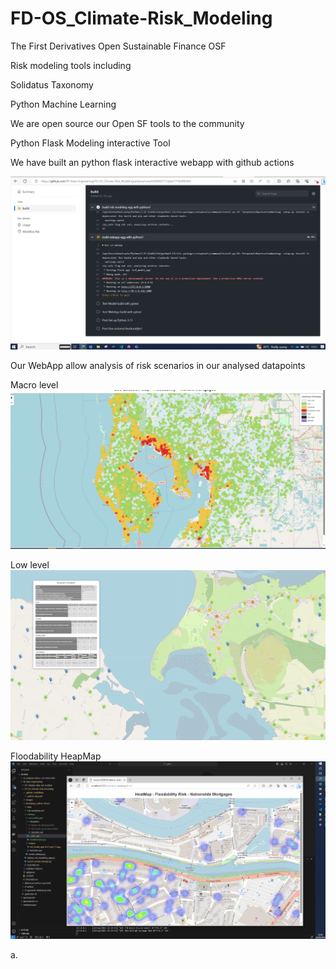 # FD-OS_Climate-Risk_Modeling
The First Derivatives Open Sustainable Finance OSF 

Risk modeling tools including

  Solidatus Taxonomy 
  
   
  Python Machine Learning
  
  We are open source our Open SF tools to the community


  Python Flask Modeling interactive Tool


  We have built an python flask interactive webapp with github actions

![Alt text](images/interactive-build-github.png?raw=true "Interactive build")


  Our WebApp allow analysis of risk scenarios in our analysed datapoints
  
  Macro level
![Alt text](images/floodability-macro-level.png?raw=true "Floodability risk macro-level")


  Low level
![Alt text](images/floodability-low-level.png?raw=true "Property detail low-level")


  Floodability HeapMap
![Alt text](images/floodability-heatmap.png?raw=true "Floodability HeapMap")

   a.